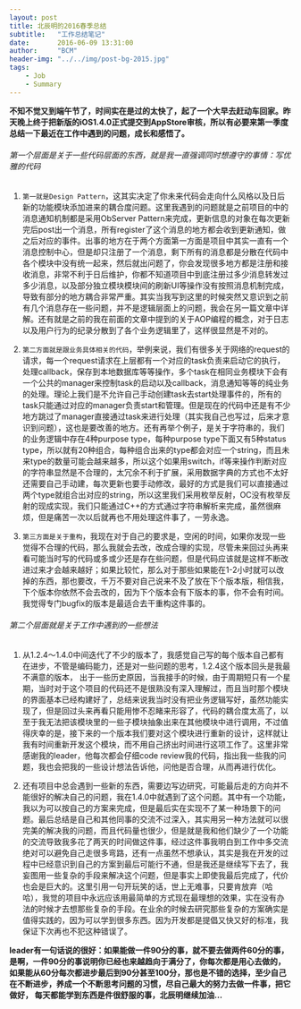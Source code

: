 ```yaml
---
layout: post
title: 北辰明的2016春季总结
subtitle:   "工作总结笔记"
date:       2016-06-09 13:31:00
author:     "BCM"
header-img: "../../img/post-bg-2015.jpg"
tags:
    - Job
    - Summary
---
```


**不知不觉又到端午节了，时间实在是过的太快了，起了一个大早去赶动车回家。昨天晚上终于把新版的iOS1.4.0正式提交到AppStore审核，所以有必要来第一季度总结一下最近在工作中遇到的问题，成长和感悟了。**

###### 第一个层面是关于一些代码层面的东西，就是我一直强调同时想遵守的事情：写优雅的代码

1. `第一就是Design Pattern`，这其实决定了你未来代码会走向什么风格以及日后新的功能模块添加进来的耦合度问题。这里我遇到的问题就是之前项目的中的消息通知机制都是采用ObServer Pattern来完成，更新信息的对象在每次更新完后post出一个消息，所有register了这个消息的地方都会收到更新通知，做之后对应的事件。出事的地方在于两个方面第一方面是项目中其实一直有一个消息控制中心，但是却只注册了一个消息，剩下所有的消息都是分散在代码中各个模块中没有统一起来，然后就出问题了，你会发现很多地方都是注册和接收消息，非常不利于日后维护，你都不知道项目中到底注册过多少消息转发过多少消息，以及部分独立模块模块间的刷新UI等操作没有按照消息机制完成，导致有部分的地方耦合非常严重。其实当我写到这里的时候突然又意识到之前有几个消息存在一些问题，并不是逻辑层面上的问题，我会在另一篇文章中详解。还有就是之前的我在前面的文章中提到的关于AOP编程的概念，对于日志以及用户行为的纪录分散到了各个业务逻辑里了，这样很显然是不对的。
	
2. `第二方面就是跟业务具体相关的代码`，举例来说，我们有很多关于网络的request的请求，每一个request请求在上层都有一个对应的task负责来启动它的执行，处理callback，保存到本地数据库等等操作，多个task在相同业务模块下会有一个公共的manager来控制task的启动以及callback，消息通知等等的纯业务的处理。理论上我们是不允许自己手动创建task去start处理事件的，所有的task只能通过对应的manager负责start和管理。但是现在的代码中还是有不少地方跳过了manager直接通过task来进行处理（其实我自己也写过，后来才意识到问题），这也是要改善的地方。还有再举个例子，是关于字符串的，我们的业务逻辑中存在4种purpose type，每种purpose type下面又有5种status type，所以就有20种组合，每种组合出来的type都会对应一个string，而且未来type的数量可能会越来越多，所以这个如果用switch，if等来操作判断对应的字符串显然是不合理的，太冗余不利于扩展，采用数据字典的方式也不太好还需要自己手动建，每次更新也要手动修改，最好的方式是我们可以直接通过两个type就组合出对应的string，所以这里我们采用枚举反射，OC没有枚举反射的现成实现，我们只能通过C++的方式通过字符串解析来完成，虽然很麻烦，但是痛苦一次以后就再也不用处理这件事了，一劳永逸。

3. `第三方面是关于重构`，我现在对于自己的要求是，空闲的时间，如果你发现一些觉得不合理的代码，那么我就会去改，改成合理的实现，尽管未来回过头再来看可能当时写的代码或多或少还是存在些问题，但是代码应该就是这样不断改进过来才会越来越好；如果比较忙，那么对于那些如果能在1-2小时就可以改掉的东西，那也要改，千万不要对自己说来不及了放在下个版本版，相信我，下个版本你依然不会去改的，因为下个版本会有下版本的事，你不会有时间。我觉得专门bugfix的版本是最适合去干重构这件事的。

###### 第二个层面就是关于工作中遇到的一些想法
1. 从1.2.4～1.4.0中间迭代了不少的版本了，我感觉自己写的每个版本自己都有在进步，不管是编码能力，还是对一些问题的思考，1.2.4这个版本回头是我最不满意的版本，
出于一些历史原因，当我接手的时候，由于周期短只有一个星期，当时对于这个项目的代码还不是很熟没有深入理解过，而且当时那个模块的界面基本已经构建好了，总结来说我当时没有把业务逻辑写好，虽然功能实现了，但是回过头来再看只能用惨不忍睹来形容了，代码的耦合度太高了，以至于我无法把该模块里的一些子模块抽象出来在其他模块中进行调用，不过值得庆幸的是，接下来的一个版本我们要对这个模块进行重新的设计，这样就让我有时间重新开发这个模块，而不用自己挤出时间进行这项工作了。这里非常感谢我的leader，他每次都会仔细code review我的代码，指出我一些我的问题，我也会把我的一些设计想法告诉他，问他是否合理，从而再进行优化。

2. 还有项目中总会遇到一些新的东西，需要边写边研究，可能最后走的方向并不能很好的解决自己的问题，我在1.4.0中就遇到了这个问题。其中有一个功能，我以为可以按自己的方案来完成，但是最后实在实现不了某一种场景下的问题。最后总结是自己和其他同事的交流不过深入，其实用另一种方法就可以很完美的解决我的问题，而且代码量也很少，但是就是我和他们缺少了一个功能的交流导致我多花了两天的时间做这件事，经过这件事我明白到工作中多交流绝对可以避免自己走很多弯路，还有一点虽然不想承认，其实是我在开发的过程中已经意识到自己的方案到最后可能行不通，但是我还是继续写下去了，我妄图用一些复杂的手段来解决这个问题，但是事实上即使我最后完成了，代价也会是巨大的。这里引用一句开玩笑的话，世上无难事，只要肯放弃（哈哈），我觉的项目中永远应该用最简单的方式现在最理想的效果，实在没有办法的时候才去想那些复杂的手段。在业余的时候去研究那些复杂的方案确实是值得实践的，因为可以学到很多东西。因为开发都是提倡又快又好的标准，我保证下次再也不犯这种错误了。

**leader有一句话说的很好：如果能做一件90分的事，就不要去做两件60分的事，是啊，一件90分的事说明你已经也来越趋向于满分了，你每次都是用心去做的，如果能从60分每次都进步最后到90分甚至100分，那也是不错的选择，至少自己在不断进步，养成一个不断思考问题的习惯，尽自己最大的努力去做一件事，把它做好，
每天都能学到东西是件很舒服的事，北辰明继续加油...**
